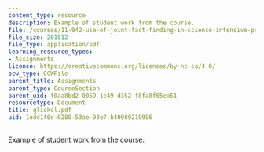 ```yaml
---
content_type: resource
description: Example of student work from the course.
file: /courses/11-942-use-of-joint-fact-finding-in-science-intensive-policy-disputes-part-ii-spring-2004/1edd1f6d028053ae93e7b40989219996_glickel.pdf
file_size: 201512
file_type: application/pdf
learning_resource_types:
- Assignments
license: https://creativecommons.org/licenses/by-nc-sa/4.0/
ocw_type: OCWFile
parent_title: Assignments
parent_type: CourseSection
parent_uid: f0aa8bd2-0059-1e49-d352-f8fa8f65ea51
resourcetype: Document
title: glickel.pdf
uid: 1edd1f6d-0280-53ae-93e7-b40989219996
---
```

Example of student work from the course.